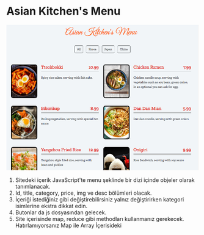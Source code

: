 
 # Asian Kitchen's Menu

 <img class="photo" src="images/ss.png"/>




1. Sitedeki içerik JavaScript'te menu şeklinde bir dizi içinde objeler olarak tanımlanacak.
2. Id, title, category, price, img ve desc bölümleri olacak.
3. İçeriği istediğiniz gibi değiştirebilirsiniz yalnız değiştirirken kategori isimlerine ekstra dikkat edin.
4. Butonlar da js dosyasından gelecek.
5. Site içerisinde map, reduce gibi methodları kullanmanız gerekecek. Hatırlamıyorsanız Map ile Array İçerisideki 
